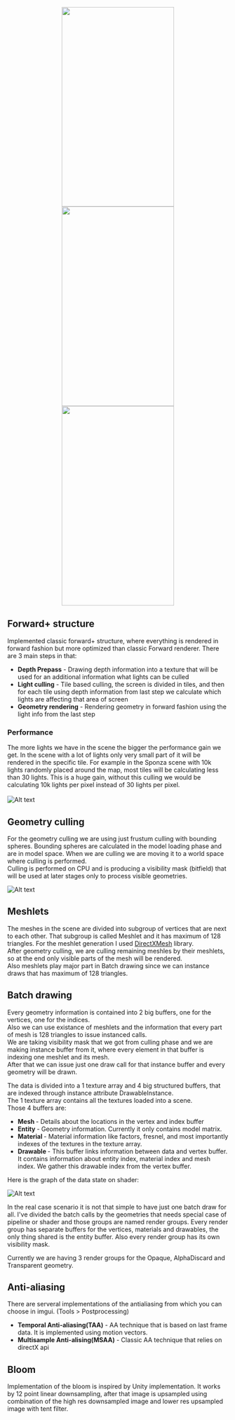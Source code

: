 <p align="center">
  <img src="Images/Showcase1.png" width="256" height="455">
  <img src="Images/Showcase2.png" width="256" height="455">
  <img src="Images/Showcase3.png" width="256" height="455">
</p>

## Forward+ structure

Implemented classic forward+ structure, where everything is rendered in forward fashion but more optimized than classic Forward renderer. There are 3 main steps in that:
- <b>Depth Prepass</b> - Drawing depth information into a texture that will be used for an additional information what lights can be culled
- <b>Light culling</b> - Tile based culling, the screen is divided in tiles, and then for each tile using depth information from last step we calculate which lights are affecting that area of screen
- <b>Geometry rendering</b> - Rendering geometry in forward fashion using the light info from the last step

### Performance

The more lights we have in the scene the bigger the performance gain we get. In the scene with a lot of lights only very small part of it will be rendered in the specific tile.
For example in the Sponza scene with 10k lights randomly placed around the map, most tiles will be calculating less than 30 lights. This is a huge gain, without this culling we would be calculating
10k lights per pixel instead of 30 lights per pixel.</br>
</br>
![Alt text](Images/Comparison.png?raw=true "ForwardPlusVersusForward")

## Geometry culling

For the geometry culling we are using just frustum culling with bounding spheres. Bounding spheres are calculated in the model loading phase and are in model space. When we are culling we are moving it to a world space where culling is performed. </br>
Culling is performed on CPU and is producing a visibility mask (bitfield) that will be used at later stages only to process visible geometries.

![Alt text](Images/FrustumCulling.png?raw=true "FrustumCulling")

## Meshlets

The meshes in the scene are divided into subgroup of vertices that are next to each other. That subgroup is called Meshlet and it has maximum of 128 triangles. For the meshlet generation I used [DirectXMesh](https://github.com/microsoft/DirectXMesh) library.<br>
After geometry culling, we are culling remaining meshles by their meshlets, so at the end only visible parts of the mesh will be rendered. <br>
Also meshlets play major part in Batch drawing since we can instance draws that has maximum of 128 triangles.

## Batch drawing

Every geometry information is contained into 2 big buffers, one for the vertices, one for the indices.<br>
Also we can use existance of meshlets and the information that every part of mesh is 128 triangles to issue instanced calls. <br>
We are taking visibility mask that we got from culling phase and we are making instance buffer from it, where every element in that buffer is indexing one meshlet and its mesh. <br>
After that we can issue just one draw call for that instance buffer and every geometry will be drawn.

The data is divided into a 1 texture array and  4 big structured buffers, that are indexed through instance attribute DrawableInstance. <br>
The 1 texture array contains all the textures loaded into a scene. <br>
Those 4 buffers are: <br>
- <b> Mesh </b> - Details about the locations in the vertex and index buffer
- <b> Entity </b> - Geometry information. Currently it only contains model matrix.
- <b> Material </b> - Material information like factors, fresnel, and most importantly indexes of the textures in the texture array.
- <b> Drawable </b> - This buffer links information between data and vertex buffer. It contains information about entity index, material index and mesh index. We gather this drawable index from the vertex buffer.

Here is the graph of the data state on shader:

![Alt text](Images/ShaderDataGraph.png?raw=true "ShaderDataGraph")

In the real case scenario it is not that simple to have just one batch draw for all. I've divided the batch calls by the geometries that needs special case of pipeline or shader and those groups are named render groups. Every render group has separate buffers for the vertices, materials and drawables, the only thing shared is the entity buffer. Also every render group has its own visibility mask.

Currently we are having 3 render groups for the Opaque, AlphaDiscard and Transparent geometry.

## Anti-aliasing

There are serveral implementations of the antialiasing from which you can choose in imgui. (Tools > Postprocessing)

- <b>Temporal Anti-aliasing(TAA)</b> - AA technique that is based on last frame data. It is implemented using motion vectors.
- <b>Multisample Anti-alising(MSAA)</b> - Classic AA technique that relies on directX api

## Bloom

Implementation of the bloom is inspired by Unity implementation. It works by 12 point linear downsampling, after that image is upsampled using combination of the high res downsampled image and lower res upsampled image with tent filter.